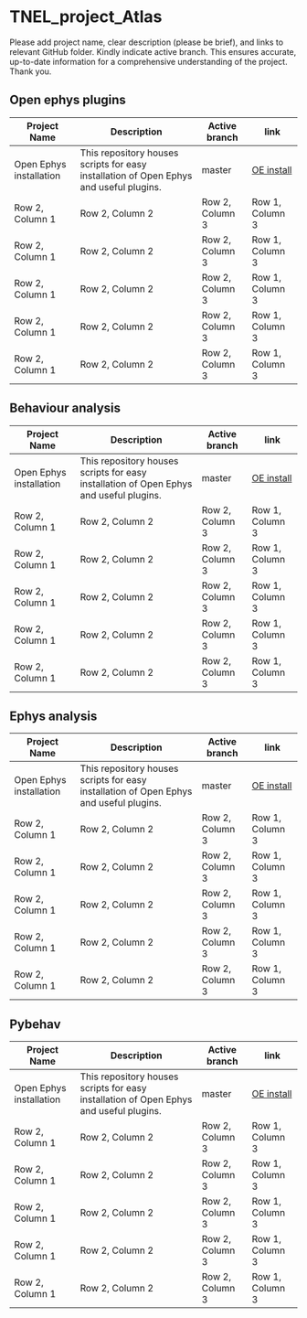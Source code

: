 # TNEL_project_Atlas
Please add project name, clear description (please be brief), and links to relevant GitHub folder. Kindly indicate active branch. This ensures accurate, up-to-date information for a comprehensive understanding of the project. Thank you.
## Open ephys plugins
| Project Name | Description | Active branch | link |
| --- | --- | --- | --- |
| Open Ephys installation | This repository houses scripts for easy installation of Open Ephys and useful plugins. | master |[OE install](https://github.com/tne-lab/oep-installation.git)|
| Row 2, Column 1 | Row 2, Column 2 | Row 2, Column 3 |Row 1, Column 3 |
| Row 2, Column 1 | Row 2, Column 2 | Row 2, Column 3 |Row 1, Column 3 |
| Row 2, Column 1 | Row 2, Column 2 | Row 2, Column 3 |Row 1, Column 3 |
| Row 2, Column 1 | Row 2, Column 2 | Row 2, Column 3 |Row 1, Column 3 |
| Row 2, Column 1 | Row 2, Column 2 | Row 2, Column 3 |Row 1, Column 3 |

## Behaviour analysis
| Project Name | Description | Active branch | link |
| --- | --- | --- | --- |
| Open Ephys installation | This repository houses scripts for easy installation of Open Ephys and useful plugins. | master |[OE install](https://github.com/tne-lab/oep-installation.git)|
| Row 2, Column 1 | Row 2, Column 2 | Row 2, Column 3 |Row 1, Column 3 |
| Row 2, Column 1 | Row 2, Column 2 | Row 2, Column 3 |Row 1, Column 3 |
| Row 2, Column 1 | Row 2, Column 2 | Row 2, Column 3 |Row 1, Column 3 |
| Row 2, Column 1 | Row 2, Column 2 | Row 2, Column 3 |Row 1, Column 3 |
| Row 2, Column 1 | Row 2, Column 2 | Row 2, Column 3 |Row 1, Column 3 |


## Ephys analysis
| Project Name | Description | Active branch | link |
| --- | --- | --- | --- |
| Open Ephys installation | This repository houses scripts for easy installation of Open Ephys and useful plugins. | master |[OE install](https://github.com/tne-lab/oep-installation.git)|
| Row 2, Column 1 | Row 2, Column 2 | Row 2, Column 3 |Row 1, Column 3 |
| Row 2, Column 1 | Row 2, Column 2 | Row 2, Column 3 |Row 1, Column 3 |
| Row 2, Column 1 | Row 2, Column 2 | Row 2, Column 3 |Row 1, Column 3 |
| Row 2, Column 1 | Row 2, Column 2 | Row 2, Column 3 |Row 1, Column 3 |
| Row 2, Column 1 | Row 2, Column 2 | Row 2, Column 3 |Row 1, Column 3 |

## Pybehav
| Project Name | Description | Active branch | link |
| --- | --- | --- | --- |
| Open Ephys installation | This repository houses scripts for easy installation of Open Ephys and useful plugins. | master |[OE install](https://github.com/tne-lab/oep-installation.git)|
| Row 2, Column 1 | Row 2, Column 2 | Row 2, Column 3 |Row 1, Column 3 |
| Row 2, Column 1 | Row 2, Column 2 | Row 2, Column 3 |Row 1, Column 3 |
| Row 2, Column 1 | Row 2, Column 2 | Row 2, Column 3 |Row 1, Column 3 |
| Row 2, Column 1 | Row 2, Column 2 | Row 2, Column 3 |Row 1, Column 3 |
| Row 2, Column 1 | Row 2, Column 2 | Row 2, Column 3 |Row 1, Column 3 |
